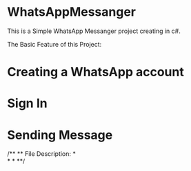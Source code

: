 # WhatsAppMessanger

This is a Simple WhatsApp Messanger project creating in c#.

The Basic Feature of this Project:

  # Creating a WhatsApp account
  # Sign In 
  # Sending Message


/**
** File Description:
*  
*
*
**/
